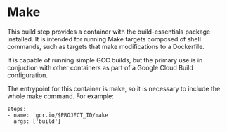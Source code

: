 # Make

This build step provides a container with the build-essentials package
installed. It is intended for running Make targets composed of shell commands,
such as targets that make modifications to a Dockerfile.

It is capable of running simple GCC builds, but the primary use is in conjuction
with other containers as part of a Google Cloud Build configuration.

The entrypoint for this container is make, so it is necessary to include the
whole make command. For example:

```
steps: 
- name: 'gcr.io/$PROJECT_ID/make 
  args: ['build']
```
